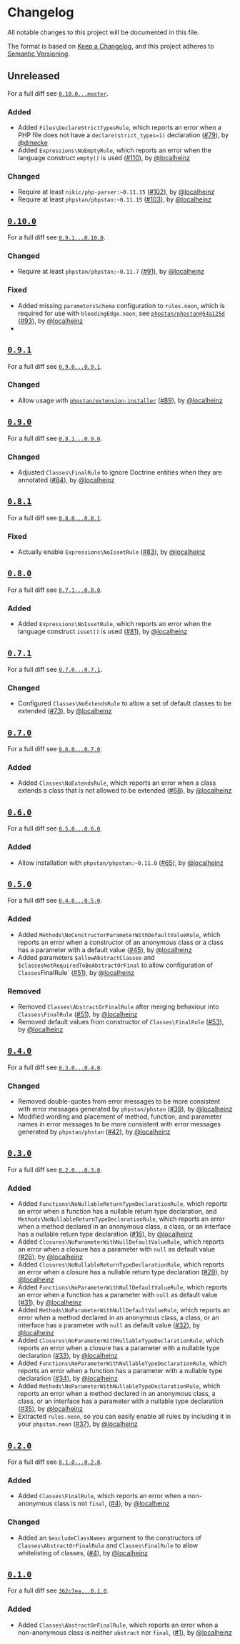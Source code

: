 # Changelog

All notable changes to this project will be documented in this file.

The format is based on [Keep a Changelog](https://keepachangelog.com/en/1.0.0/), and this project adheres to [Semantic Versioning](https://semver.org/spec/v2.0.0.html).

## Unreleased

For a full diff see [`0.10.0...master`](https://github.com/localheinz/phpstan-rules/compare/0.10.0...master).

### Added

* Added `Files\DeclareStrictTypesRule`, which reports an error when a PHP file does not have a `declare(strict_types=1)` declaration ([#79](https://github.com/localheinz/phpstan-rules/pull/79)), by [@dmecke](https://github.com/dmecke)
* Added `Expressions\NoEmptyRule`, which reports an error when the language construct `empty()` is used ([#110](https://github.com/localheinz/phpstan-rules/pull/110)), by [@localheinz](https://github.com/localheinz)

### Changed

* Require at least `nikic/php-parser:~0.11.15` ([#102](https://github.com/localheinz/phpstan-rules/pull/102)), by [@localheinz](https://github.com/localheinz)
* Require at least `phpstan/phpstan:~0.11.15` ([#103](https://github.com/localheinz/phpstan-rules/pull/103)), by [@localheinz](https://github.com/localheinz)

## [`0.10.0`](https://github.com/localheinz/phpstan-rules/releases/tag/0.10.0)

For a full diff see [`0.9.1...0.10.0`](https://github.com/localheinz/phpstan-rules/compare/0.9.1...0.10.0).

### Changed

* Require at least `phpstan/phpstan:~0.11.7` ([#91](https://github.com/localheinz/phpstan-rules/pull/91)), by [@localheinz](https://github.com/localheinz)

### Fixed

* Added missing `parametersSchema` configuration to `rules.neon`, which is required for use with `bleedingEdge.neon`, see [`phpstan/phpstan@54a125d`](https://github.com/phpstan/phpstan/commit/54a125df47fa097b792cb9a3e70c49f753f66b85) ([#93](https://github.com/localheinz/phpstan-rules/pull/93)), by [@localheinz](https://github.com/localheinz)
*
## [`0.9.1`](https://github.com/localheinz/phpstan-rules/releases/tag/0.9.1)

For a full diff see [`0.9.0...0.9.1`](https://github.com/localheinz/phpstan-rules/compare/0.9.0...0.9.1).

### Changed

* Allow usage with [`phpstan/extension-installer`](https://github.com/phpstan/extension-installer) ([#89](https://github.com/localheinz/phpstan-rules/pull/89)), by [@localheinz](https://github.com/localheinz)

## [`0.9.0`](https://github.com/localheinz/phpstan-rules/releases/tag/0.9.0)

For a full diff see [`0.8.1...0.9.0`](https://github.com/localheinz/phpstan-rules/compare/0.8.1...0.9.0).

### Changed

* Adjusted `Classes\FinalRule` to ignore Doctrine entities when they are annotated ([#84](https://github.com/localheinz/phpstan-rules/pull/84)), by [@localheinz](https://github.com/localheinz)

## [`0.8.1`](https://github.com/localheinz/phpstan-rules/releases/tag/0.8.1)

For a full diff see [`0.8.0...0.8.1`](https://github.com/localheinz/phpstan-rules/compare/0.8.0...0.8.1).

### Fixed

* Actually enable `Expressions\NoIssetRule` ([#83](https://github.com/localheinz/phpstan-rules/pull/83)), by [@localheinz](https://github.com/localheinz)

## [`0.8.0`](https://github.com/localheinz/phpstan-rules/releases/tag/0.8.0)

For a full diff see [`0.7.1...0.8.0`](https://github.com/localheinz/phpstan-rules/compare/0.7.1...0.8.0).

### Added

* Added `Expressions\NoIssetRule`, which reports an error when the language construct `isset()` is used ([#81](https://github.com/localheinz/phpstan-rules/pull/81)), by [@localheinz](https://github.com/localheinz)

## [`0.7.1`](https://github.com/localheinz/phpstan-rules/releases/tag/0.7.1)

For a full diff see [`0.7.0...0.7.1`](https://github.com/localheinz/phpstan-rules/compare/0.7.0...0.7.1).

### Changed

* Configured `Classes\NoExtendsRule` to allow a set of default classes to be extended ([#73](https://github.com/localheinz/phpstan-rules/pull/73)), by [@localheinz](https://github.com/localheinz)

## [`0.7.0`](https://github.com/localheinz/phpstan-rules/releases/tag/0.7.0)

For a full diff see [`0.6.0...0.7.0`](https://github.com/localheinz/phpstan-rules/compare/0.6.0...0.7.0).

### Added

* Added `Classes\NoExtendsRule`, which reports an error when a class extends a class that is not allowed to be extended ([#68](https://github.com/localheinz/phpstan-rules/pull/68)), by [@localheinz](https://github.com/localheinz)

## [`0.6.0`](https://github.com/localheinz/phpstan-rules/releases/tag/0.6.0)

For a full diff see [`0.5.0...0.6.0`](https://github.com/localheinz/phpstan-rules/compare/0.5.0...0.6.0).

### Added

* Allow installation with `phpstan/phpstan:~0.11.0` ([#65](https://github.com/localheinz/phpstan-rules/pull/65)), by [@localheinz](https://github.com/localheinz)

## [`0.5.0`](https://github.com/localheinz/phpstan-rules/releases/tag/0.5.0)

For a full diff see [`0.4.0...0.5.0`](https://github.com/localheinz/phpstan-rules/compare/0.4.0...0.5.0).

### Added

* Added `Methods\NoConstructorParameterWithDefaultValueRule`, which reports an error when a constructor of an anonymous class or a class has a parameter with a default value ([#45](https://github.com/localheinz/phpstan-rules/pull/45)), by [@localheinz](https://github.com/localheinz)
* Added parameters `$allowAbstractClasses` and `$classesNotRequiredToBeAbstractOrFinal` to allow configuration of `Classes`FinalRule` ([#51](https://github.com/localheinz/phpstan-rules/pull/51)), by [@localheinz](https://github.com/localheinz)

### Removed

* Removed `Classes\AbstractOrFinalRule` after merging behaviour into `Classes\FinalRule` ([#51](https://github.com/localheinz/phpstan-rules/pull/51)), by [@localheinz](https://github.com/localheinz)
* Removed default values from constructor of `Classes\FinalRule` ([#53](https://github.com/localheinz/phpstan-rules/pull/53)), by [@localheinz](https://github.com/localheinz)

## [`0.4.0`](https://github.com/localheinz/phpstan-rules/releases/tag/0.4.0)

For a full diff see [`0.3.0...0.4.0`](https://github.com/localheinz/phpstan-rules/compare/0.3.0...0.4.0).

### Changed

* Removed double-quotes from error messages to be more consistent with error messages generated by `phpstan/phstan` ([#39](https://github.com/localheinz/phpstan-rules/pull/39)), by [@localheinz](https://github.com/localheinz)
* Modified wording and placement of method, function, and parameter names in error messages to be more consistent with error messages generated by `phpstan/phstan` ([#42](https://github.com/localheinz/phpstan-rules/pull/42)), by [@localheinz](https://github.com/localheinz)

## [`0.3.0`](https://github.com/localheinz/phpstan-rules/releases/tag/0.3.0)

For a full diff see [`0.2.0...0.3.0`](https://github.com/localheinz/phpstan-rules/compare/0.2.0...0.3.0).

### Added

* Added `Functions\NoNullableReturnTypeDeclarationRule`, which reports an error when a function has a nullable return type declaration, and `Methods\NoNullableReturnTypeDeclarationRule`, which reports an error when a method declared in an anonymous class, a class, or an interface has a nullable return type declaration ([#16](https://github.com/localheinz/phpstan-rules/pull/16)), by [@localheinz](https://github.com/localheinz)
* Added `Closures\NoParameterWithNullDefaultValueRule`, which reports an error when a closure has a parameter with `null` as default value ([#26](https://github.com/localheinz/phpstan-rules/pull/26)), by [@localheinz](https://github.com/localheinz)
* Added `Closures\NoNullableReturnTypeDeclarationRule`, which reports an error when a closure has a nullable return type declaration ([#29](https://github.com/localheinz/phpstan-rules/pull/29)), by [@localheinz](https://github.com/localheinz)
* Added `Functions\NoParameterWithNullDefaultValueRule`, which reports an error when a function has a parameter with `null` as default value ([#31](https://github.com/localheinz/phpstan-rules/pull/31)), by [@localheinz](https://github.com/localheinz)
* Added `Methods\NoParameterWithNullDefaultValueRule`, which reports an error when a method declared in an anonymous class, a class, or an interface has a parameter with `null` as default value ([#32](https://github.com/localheinz/phpstan-rules/pull/32)), by [@localheinz](https://github.com/localheinz)
* Added `Closures\NoParameterWithNullableTypeDeclarationRule`, which reports an error when a closure has a parameter with a nullable type declaration ([#33](https://github.com/localheinz/phpstan-rules/pull/33)), by [@localheinz](https://github.com/localheinz)
* Added `Functions\NoParameterWithNullableTypeDeclarationRule`, which reports an error when a function has a parameter with a nullable type declaration ([#34](https://github.com/localheinz/phpstan-rules/pull/34)), by [@localheinz](https://github.com/localheinz)
* Added `Methods\NoParameterWithNullableTypeDeclarationRule`, which reports an error when a method declared in an anonymous class, a class, or an interface has a parameter with a nullable type declaration ([#35](https://github.com/localheinz/phpstan-rules/pull/35)), by [@localheinz](https://github.com/localheinz)
* Extracted `rules.neon`, so you can easily enable all rules by including it in your `phpstan.neon` ([#37](https://github.com/localheinz/phpstan-rules/pull/37)), by [@localheinz](https://github.com/localheinz)

## [`0.2.0`](https://github.com/localheinz/phpstan-rules/releases/tag/0.2.0)

For a full diff see [`0.1.0...0.2.0`](https://github.com/localheinz/phpstan-rules/compare/0.1.0...0.2.0).

### Added

* Added `Classes\FinalRule`, which reports an error when a non-anonymous class is not `final`, ([#4](https://github.com/localheinz/phpstan-rules/pull/4)), by [@localheinz](https://github.com/localheinz)

### Changed

* Added an `$excludeClassNames` argument to the constructors of `Classes\AbstractOrFinalRule` and `Classes\FinalRule` to allow whitelisting of classes, ([#4](https://github.com/localheinz/phpstan-rules/pull/11)), by [@localheinz](https://github.com/localheinz)

## [`0.1.0`](https://github.com/localheinz/phpstan-rules/releases/tag/0.1.0)

For a full diff see [`362c7ea...0.1.0`](https://github.com/localheinz/phpstan-rules/compare/362c7ea...0.1.0).

### Added

* Added `Classes\AbstractOrFinalRule`, which reports an error when a non-anonymous class is neither `abstract` nor `final`, ([#1](https://github.com/localheinz/phpstan-rules/pull/1)), by [@localheinz](https://github.com/localheinz)

